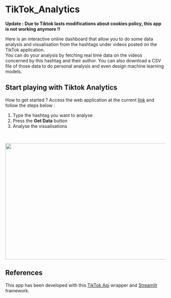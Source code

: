 # TikTok_Analytics

**Update : Due to Tiktok lasts modifications about cookies policy, this app is not working anymore !!**

Here is an interactive online dashboard that allow you to do some data analysis and visualisation from the hashtags under videos posted on the TikTok application. <br>
You can do your analysis by fetching real time data on the videos concerned by this hashtag and their author. You can also download a CSV file of those data to do personal analysis and even design machine learning models. <br>

## Start playing with Tiktok Analytics

How to get started ? Access the web application at the current [link](https://share.streamlit.io/ikhlo/tiktokappanalytics/main/app.py) and follow the steps below :

<ol>
<li> Type the hashtag you want to analyse</li>
<li> Press the <strong>Get Data</strong> button</li>
<li> Analyse the visualisations</li>
</ol>

<br>

<p align="center">
    <img src="https://github.com/ikhlo/TiktokAppAnalytics/blob/main/videos/F1_video.gif" width="585" height="364" />
</p>

## References

This app has been developed with this [TikTok Api](https://github.com/davidteather/TikTok-Api) wrapper and [Streamlit](https://streamlit.io/) framework.
